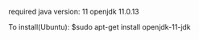 required java version: 11
openjdk 11.0.13

To install(Ubuntu):
$sudo apt-get install openjdk-11-jdk
